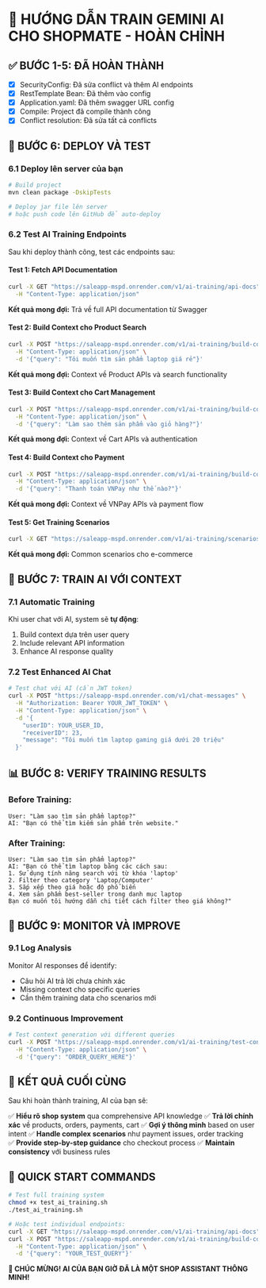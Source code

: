 # 🤖 HƯỚNG DẪN TRAIN GEMINI AI CHO SHOPMATE - HOÀN CHỈNH

## ✅ BƯỚC 1-5: ĐÃ HOÀN THÀNH
- [x] SecurityConfig: Đã sửa conflict và thêm AI endpoints  
- [x] RestTemplate Bean: Đã thêm vào config
- [x] Application.yaml: Đã thêm swagger URL config
- [x] Compile: Project đã compile thành công
- [x] Conflict resolution: Đã sửa tất cả conflicts

## 🚀 BƯỚC 6: DEPLOY VÀ TEST

### 6.1 Deploy lên server của bạn
```bash
# Build project
mvn clean package -DskipTests

# Deploy jar file lên server 
# hoặc push code lên GitHub để auto-deploy
```

### 6.2 Test AI Training Endpoints
Sau khi deploy thành công, test các endpoints sau:

#### **Test 1: Fetch API Documentation**
```bash
curl -X GET "https://saleapp-mspd.onrender.com/v1/ai-training/api-docs" \
  -H "Content-Type: application/json"
```
**Kết quả mong đợi:** Trả về full API documentation từ Swagger

#### **Test 2: Build Context cho Product Search**
```bash
curl -X POST "https://saleapp-mspd.onrender.com/v1/ai-training/build-context" \
  -H "Content-Type: application/json" \
  -d '{"query": "Tôi muốn tìm sản phẩm laptop giá rẻ"}'
```
**Kết quả mong đợi:** Context về Product APIs và search functionality

#### **Test 3: Build Context cho Cart Management** 
```bash
curl -X POST "https://saleapp-mspd.onrender.com/v1/ai-training/build-context" \
  -H "Content-Type: application/json" \
  -d '{"query": "Làm sao thêm sản phẩm vào giỏ hàng?"}'
```
**Kết quả mong đợi:** Context về Cart APIs và authentication

#### **Test 4: Build Context cho Payment**
```bash
curl -X POST "https://saleapp-mspd.onrender.com/v1/ai-training/build-context" \
  -H "Content-Type: application/json" \
  -d '{"query": "Thanh toán VNPay như thế nào?"}'
```
**Kết quả mong đợi:** Context về VNPay APIs và payment flow

#### **Test 5: Get Training Scenarios**
```bash
curl -X GET "https://saleapp-mspd.onrender.com/v1/ai-training/scenarios"
```
**Kết quả mong đợi:** Common scenarios cho e-commerce

## 🧠 BƯỚC 7: TRAIN AI VỚI CONTEXT

### 7.1 Automatic Training
Khi user chat với AI, system sẽ **tự động**:
1. Build context dựa trên user query
2. Include relevant API information  
3. Enhance AI response quality

### 7.2 Test Enhanced AI Chat
```bash
# Test chat với AI (cần JWT token)
curl -X POST "https://saleapp-mspd.onrender.com/v1/chat-messages" \
  -H "Authorization: Bearer YOUR_JWT_TOKEN" \
  -H "Content-Type: application/json" \
  -d '{
    "userID": YOUR_USER_ID,
    "receiverID": 23,
    "message": "Tôi muốn tìm laptop gaming giá dưới 20 triệu"
  }'
```

## 📊 BƯỚC 8: VERIFY TRAINING RESULTS

### Before Training:
```
User: "Làm sao tìm sản phẩm laptop?"
AI: "Bạn có thể tìm kiếm sản phẩm trên website."
```

### After Training:
```
User: "Làm sao tìm sản phẩm laptop?"
AI: "Bạn có thể tìm laptop bằng các cách sau:
1. Sử dụng tính năng search với từ khóa 'laptop'
2. Filter theo category 'Laptop/Computer'
3. Sắp xếp theo giá hoặc độ phổ biến
4. Xem sản phẩm best-seller trong danh mục laptop
Bạn có muốn tôi hướng dẫn chi tiết cách filter theo giá không?"
```

## 🔧 BƯỚC 9: MONITOR VÀ IMPROVE

### 9.1 Log Analysis
Monitor AI responses để identify:
- Câu hỏi AI trả lời chưa chính xác
- Missing context cho specific queries
- Cần thêm training data cho scenarios mới

### 9.2 Continuous Improvement
```bash
# Test context generation với different queries
curl -X POST "https://saleapp-mspd.onrender.com/v1/ai-training/test-context" \
  -H "Content-Type: application/json" \
  -d '{"query": "ORDER_QUERY_HERE"}'
```

## 🎯 KẾT QUẢ CUỐI CÙNG

Sau khi hoàn thành training, AI của bạn sẽ:

✅ **Hiểu rõ shop system** qua comprehensive API knowledge
✅ **Trả lời chính xác** về products, orders, payments, cart
✅ **Gợi ý thông minh** based on user intent
✅ **Handle complex scenarios** như payment issues, order tracking  
✅ **Provide step-by-step guidance** cho checkout process
✅ **Maintain consistency** với business rules

## 🚀 QUICK START COMMANDS

```bash
# Test full training system
chmod +x test_ai_training.sh
./test_ai_training.sh

# Hoặc test individual endpoints:
curl -X GET "https://saleapp-mspd.onrender.com/v1/ai-training/api-docs"
curl -X POST "https://saleapp-mspd.onrender.com/v1/ai-training/build-context" \
  -H "Content-Type: application/json" \
  -d '{"query": "YOUR_TEST_QUERY"}'
```

**🎉 CHÚC MỪNG! AI CỦA BẠN GIỜ ĐÃ LÀ MỘT SHOP ASSISTANT THÔNG MINH!**
